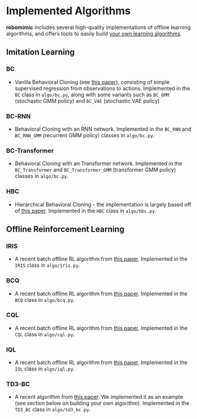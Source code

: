 # Implemented Algorithms

**robomimic** includes several high-quality implementations of offline learning algorithms, and offers tools to easily build [your own learning algorithms](../tutorials/custom_algorithms.html).
## Imitation Learning

### BC

- Vanilla Behavioral Cloning (see [this paper](https://papers.nips.cc/paper/1988/file/812b4ba287f5ee0bc9d43bbf5bbe87fb-Paper.pdf)), consisting of simple supervised regression from observations to actions. Implemented in the `BC` class in `algo/bc.py`, along with some variants such as `BC_GMM` (stochastic GMM policy) and `BC_VAE` (stochastic VAE policy)

### BC-RNN

- Behavioral Cloning with an RNN network. Implemented in the `BC_RNN` and `BC_RNN_GMM` (recurrent GMM policy) classes in `algo/bc.py`.

### BC-Transformer

- Behavioral Cloning with an Transformer network. Implemented in the `BC_Transformer` and `BC_Transformer_GMM` (transformer GMM policy) classes in `algo/bc.py`.

### HBC

- Hierarchical Behavioral Cloning - the implementation is largely based off of [this paper](https://arxiv.org/abs/2003.06085). Implemented in the `HBC` class in `algo/hbc.py`.

## Offline Reinforcement Learning

### IRIS

- A recent batch offline RL algorithm from [this paper](https://arxiv.org/abs/1911.05321). Implemented in the `IRIS` class in `algo/iris.py`.

### BCQ

- A recent batch offline RL algorithm from [this paper](https://arxiv.org/abs/1812.02900). Implemented in the `BCQ` class in `algo/bcq.py`.

### CQL

- A recent batch offline RL algorithm from [this paper](https://arxiv.org/abs/2006.04779). Implemented in the `CQL` class in `algo/cql.py`.

### IQL

- A recent batch offline RL algorithm from [this paper](https://arxiv.org/abs/2110.06169). Implemented in the `IQL` class in `algo/iql.py`.

### TD3-BC

- A recent algorithm from [this paper](https://arxiv.org/abs/2106.06860). We implemented it as an example (see section below on building your own algorithm). Implemented in the `TD3_BC` class in `algo/td3_bc.py`.
